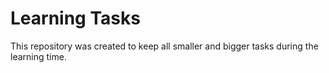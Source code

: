 # Learning Tasks

This repository was created to keep all smaller and bigger tasks during the learning time. 
